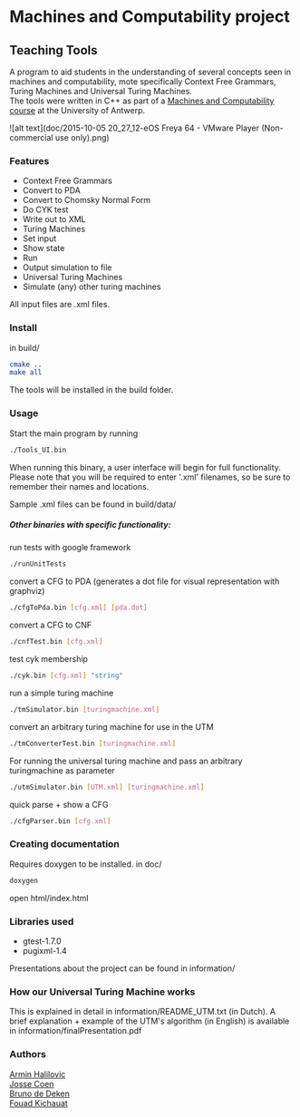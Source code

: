 # Machines and Computability project
## Teaching Tools
A program to aid students in the understanding of several concepts seen in machines and computability, mote specifically Context Free Grammars, Turing Machines and Universal Turing Machines.  
The tools were written in C++ as part of a [Machines and Computability course](https://www.uantwerpen.be/popup/opleidingsonderdeel.aspx?catalognr=1001WETCGR&taal=en&aj=2014) at the University of Antwerp.  

![alt text](doc/2015-10-05 20_27_12-eOS Freya 64 - VMware Player (Non-commercial use only).png)

### Features
* Context Free Grammars
 * Convert to PDA
 * Convert to Chomsky Normal Form
 * Do CYK test
 * Write out to XML
* Turing Machines
 * Set input
 * Show state
 * Run
 * Output simulation to file
* Universal Turing Machines
 * Simulate (any) other turing machines

All input files are .xml files.

### Install
in build/
```cmake
cmake ..
make all
```
The tools will be installed in the build folder.

### Usage

Start the main program by running
~~~sh
./Tools_UI.bin
~~~
When running this binary, a user interface will begin for full functionality. Please note that you will be required to enter '.xml' filenames, so be sure to remember their names and locations.

Sample .xml files can be found in build/data/

##### Other binaries with specific functionality:
run tests with google framework
~~~sh
./runUnitTests
~~~
convert a CFG to PDA (generates a dot file for visual representation with graphviz)
~~~sh
./cfgToPda.bin [cfg.xml] [pda.dot]
~~~
convert a CFG to CNF
~~~sh
./cnfTest.bin [cfg.xml]
~~~
test cyk membership
~~~sh
./cyk.bin [cfg.xml] "string"
~~~
run a simple turing machine
~~~sh
./tmSimulator.bin [turingmachine.xml]
~~~
convert an arbitrary turing machine for use in the UTM
~~~sh
./tmConverterTest.bin [turingmachine.xml]
~~~
For running the universal turing machine and pass an arbitrary turingmachine as parameter
~~~sh
./utmSimulator.bin [UTM.xml] [turingmachine.xml]
~~~
quick parse + show a CFG
~~~sh
./cfgParser.bin [cfg.xml]
~~~

### Creating documentation

Requires doxygen to be installed.
in doc/
~~~sh
doxygen
~~~
open html/index.html

### Libraries used
* gtest-1.7.0
* pugixml-1.4

Presentations about the project can be found in information/

### How our Universal Turing Machine works
This is explained in detail in information/README_UTM.txt (in Dutch).
A brief explanation + example of the UTM's algorithm (in English) is available in information/finalPresentation.pdf

### Authors
[Armin Halilovic](https://github.com/arminnh)  
[Josse Coen](https://github.com/jsscn)  
[Bruno de Deken](https://github.com/brunodd)  
[Fouad Kichauat](https://github.com/Fouad-Kichauat)  
